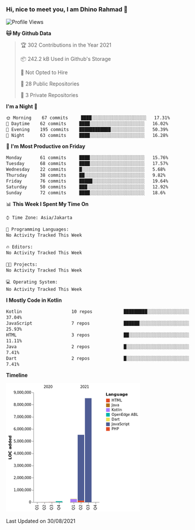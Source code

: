 ### Hi, nice to meet you, I am Dhino Rahmad 👋
<!--START_SECTION:waka-->
![Profile Views](http://img.shields.io/badge/Profile%20Views-274-blue)

**🐱 My Github Data** 

> 🏆 302 Contributions in the Year 2021
 > 
> 📦 242.2 kB Used in Github's Storage 
 > 
> 🚫 Not Opted to Hire
 > 
> 📜 28 Public Repositories 
 > 
> 🔑 3 Private Repositories  
 > 
**I'm a Night 🦉** 

```text
🌞 Morning    67 commits     ████░░░░░░░░░░░░░░░░░░░░░   17.31% 
🌆 Daytime    62 commits     ████░░░░░░░░░░░░░░░░░░░░░   16.02% 
🌃 Evening    195 commits    ████████████░░░░░░░░░░░░░   50.39% 
🌙 Night      63 commits     ████░░░░░░░░░░░░░░░░░░░░░   16.28%

```
📅 **I'm Most Productive on Friday** 

```text
Monday       61 commits     ████░░░░░░░░░░░░░░░░░░░░░   15.76% 
Tuesday      68 commits     ████░░░░░░░░░░░░░░░░░░░░░   17.57% 
Wednesday    22 commits     █░░░░░░░░░░░░░░░░░░░░░░░░   5.68% 
Thursday     38 commits     ██░░░░░░░░░░░░░░░░░░░░░░░   9.82% 
Friday       76 commits     █████░░░░░░░░░░░░░░░░░░░░   19.64% 
Saturday     50 commits     ███░░░░░░░░░░░░░░░░░░░░░░   12.92% 
Sunday       72 commits     ████░░░░░░░░░░░░░░░░░░░░░   18.6%

```


📊 **This Week I Spent My Time On** 

```text
⌚︎ Time Zone: Asia/Jakarta

💬 Programming Languages: 
No Activity Tracked This Week

🔥 Editors: 
No Activity Tracked This Week

🐱‍💻 Projects: 
No Activity Tracked This Week

💻 Operating System: 
No Activity Tracked This Week

```

**I Mostly Code in Kotlin** 

```text
Kotlin                   10 repos            █████████░░░░░░░░░░░░░░░░   37.04% 
JavaScript               7 repos             ██████░░░░░░░░░░░░░░░░░░░   25.93% 
HTML                     3 repos             ██░░░░░░░░░░░░░░░░░░░░░░░   11.11% 
Java                     2 repos             █░░░░░░░░░░░░░░░░░░░░░░░░   7.41% 
Dart                     2 repos             █░░░░░░░░░░░░░░░░░░░░░░░░   7.41%

```


**Timeline**

![Chart not found](https://raw.githubusercontent.com/Dhino12/Dhino12/master/charts/bar_graph.png) 


 Last Updated on 30/08/2021
<!--END_SECTION:waka-->
 
